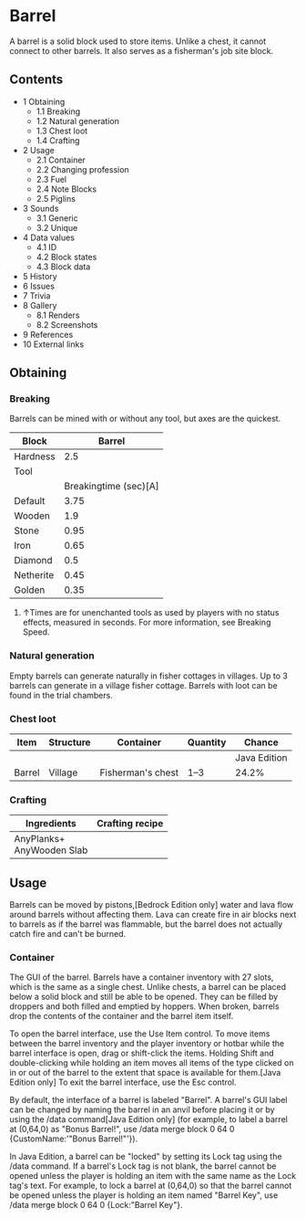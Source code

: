 # Barrel
A barrel is a solid block used to store items. Unlike a chest, it cannot connect to other barrels. It also serves as a fisherman's job site block.

## Contents
- 1 Obtaining
	- 1.1 Breaking
	- 1.2 Natural generation
	- 1.3 Chest loot
	- 1.4 Crafting
- 2 Usage
	- 2.1 Container
	- 2.2 Changing profession
	- 2.3 Fuel
	- 2.4 Note Blocks
	- 2.5 Piglins
- 3 Sounds
	- 3.1 Generic
	- 3.2 Unique
- 4 Data values
	- 4.1 ID
	- 4.2 Block states
	- 4.3 Block data
- 5 History
- 6 Issues
- 7 Trivia
- 8 Gallery
	- 8.1 Renders
	- 8.2 Screenshots
- 9 References
- 10 External links

## Obtaining
### Breaking
Barrels can be mined with or without any tool, but axes are the quickest.

| Block     | Barrel                |
|-----------|-----------------------|
| Hardness  | 2.5                   |
| Tool      |                       |
|           | Breakingtime (sec)[A] |
| Default   | 3.75                  |
| Wooden    | 1.9                   |
| Stone     | 0.95                  |
| Iron      | 0.65                  |
| Diamond   | 0.5                   |
| Netherite | 0.45                  |
| Golden    | 0.35                  |

1. ↑Times are for unenchanted tools as used by players with no status effects, measured in seconds. For more information, see Breaking Speed.

### Natural generation
Empty barrels can generate naturally in fisher cottages in villages. Up to 3 barrels can generate in a village fisher cottage. Barrels with loot can be found in the trial chambers.

### Chest loot
| Item   | Structure | Container         | Quantity | Chance       |
|--------|-----------|-------------------|----------|--------------|
|        |           |                   |          | Java Edition |
| Barrel | Village   | Fisherman's chest | 1–3      | 24.2%        |

### Crafting

| Ingredients                   | Crafting recipe |
|-------------------------------|-----------------|
| AnyPlanks+<br/>AnyWooden Slab |                 |

## Usage
Barrels can be moved by pistons,‌[Bedrock Edition  only] water and lava flow around barrels without affecting them. Lava can create fire in air blocks next to barrels as if the barrel was flammable, but the barrel does not actually catch fire and can't be burned.

### Container
The GUI of the barrel.
Barrels have a container inventory with 27 slots, which is the same as a single chest. Unlike chests, a barrel can be placed below a solid block and still be able to be opened.
They can be filled by droppers and both filled and emptied by hoppers. When broken, barrels drop the contents of the container and the barrel item itself. 

To open the barrel interface, use the Use Item control. To move items between the barrel inventory and the player inventory or hotbar while the barrel interface is open, drag or shift-click the items. Holding Shift and double-clicking while holding an item moves all items of the type clicked on in or out of the barrel to the extent that space is available for them.‌[Java Edition  only] To exit the barrel interface, use the Esc control.

By default, the interface of a barrel is labeled "Barrel". A barrel's GUI label can be changed by naming the barrel in an anvil before placing it or by using the /data command‌[Java Edition  only] (for example, to label a barrel at (0,64,0) as "Bonus Barrel!", use /data merge block 0 64 0 {CustomName:'"Bonus Barrel!"'}).

In Java Edition, a barrel can be "locked" by setting its Lock tag using the /data command. If a barrel's Lock tag is not blank, the barrel cannot be opened unless the player is holding an item with the same name as the Lock tag's text. For example, to lock a barrel at (0,64,0) so that the barrel cannot be opened unless the player is holding an item named "Barrel Key", use /data merge block 0 64 0 {Lock:"Barrel Key"}.

